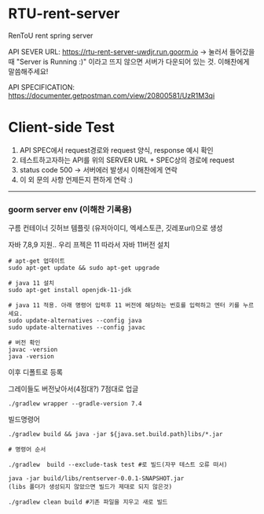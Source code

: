 # RTU-rent-server
RenToU rent spring server

API SEVER URL:
https://rtu-rent-server-uwdjr.run.goorm.io
-> 눌러서 들어갔을 때 "Server is Running :)" 이라고 뜨지 않으면 서버가 다운되어 있는 것. 이해찬에게 말씀해주세요!


API SPECIFICATION:
https://documenter.getpostman.com/view/20800581/UzR1M3qi

# Client-side Test
1. API SPEC에서 request경로와 request 양식, response 예시 확인
2. 테스트하고자하는 API를 위의 SERVER URL + SPEC상의 경로에 request
3. status code 500 -> 서버에러 발생시 이해찬에게 연락 
4. 이 외 문의 사항 언제든지 편하게 연락 :)


---
### goorm server env (이해찬 기록용)
구름 컨테이너 깃허브 템플릿 (유저아이디, 엑세스토큰, 깃레포url)으로 생성

자바 7,8,9 지원.. 우리 프젝은 11 따라서 자바 11버전 설치
```
# apt-get 업데이트
sudo apt-get update && sudo apt-get upgrade

# java 11 설치
sudo apt-get install openjdk-11-jdk

# java 11 적용. 아래 명령어 입력후 11 버전에 해당하는 번호를 입력하고 엔터 키를 누르세요.
sudo update-alternatives --config java
sudo update-alternatives --config javac

# 버전 확인
javac -version
java -version
```
이후 디폴트로 등록


그레이들도 버전낮아서(4점대?) 7점대로 업글
```
./gradlew wrapper --gradle-version 7.4
```
빌드명령어
```
./gradlew build && java -jar ${java.set.build.path}libs/*.jar

# 명령어 순서

./gradlew  build --exclude-task test #로 빌드(자꾸 테스트 오류 떠서)

java -jar build/libs/rentserver-0.0.1-SNAPSHOT.jar
(libs 폴더가 생성되지 않았으면 빌드가 제대로 되지 않은것)

./gradlew clean build #기존 파일을 지우고 새로 빌드
```

